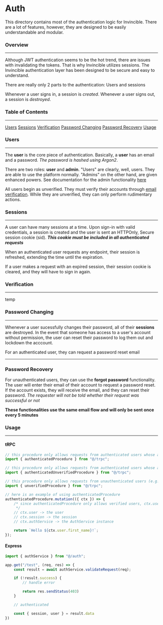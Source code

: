 # Auth

This directory contains most of the authentication logic for Invincible. There are a lot of features, however, they are designed to be easily understandable and modular.

### Overview

---

Although JWT authentication seems to be the hot trend, there are issues with invalidating the tokens. That is why Invincible utilizes sessions. The Invincible authentication layer has been designed to be secure and easy to understand.

There are really only 2 parts to the authentication: Users and sessions

Whenever a user signs in, a session is _created_.
Whenever a user signs out, a session is _destroyed_.

### Table of Contents

---

[Users](#users)
[Sessions](#sessions)
[Verification](#verification)
[Password Changing](#password-changing)
[Password Recovery](#password-recovery)
[Usage](#usage)

### Users

---

The **user** is the core piece of authentication. Basically, a **user** has an email and a password. _The password is hashed using Argon2_.

There are two roles: **user** and **admin**. "Users" are clearly, well, users. They are able to use the platform normally. "Admins" on the other hand, are given enhanced powers. See documentation for the admin functionality [here](../admin/README.md)

All users begin as unverified. They must verify their accounts through [email verification](#verification). While they are unverified, they can only perform rudimentary actions.

### Sessions

---

A user can have many sessions at a time. Upon sign-in with valid credentials, a session is created and the user is sent an HTTPOnly, Secure session cookie (sid). **_This cookie must be included in all authenticated requests_**

When an authenticated user requests any endpoint, their session is refreshed, extending the time until the expiration.

If a user makes a request with an expired session, their session cookie is cleared, and they will have to sign in again.

### Verification

---

temp

### Password Changing

---

Whenever a user sucessfully changes their password, all of their **sessions** are destroyed. In the event that someone has access to a user's account without permission, the user can reset their password to log them out and lockdown the acccount.

For an authenticated user, they can request a password reset email

---

### Password Recovery

For unauthenticated users, they can use the **forgot password** functionality. The user will enter their email of their account to request a password reset. If the account exists, they will receive the email, and they can reset their password. _The requester will not be told whether their request was successful or not_

**These functionalities use the same email flow and will only be sent once every 5 minutes**

### Usage

---

#### tRPC

```js
// this procedure only allows requests from authenticated users whose accounts are verified (e.g., get me, sign out)
import { authenticatedProcedure } from "@/trpc";

// this procedure only allows requests from authenticated users whose accounts don't need to be verified
import { authenticatedUnverifiedProcedure } from "@/trpc";

// this procedure only allows requests from unauthenticated users (e.g., sign in)
import { unverifiedProcedure } from "@/trpc";

// here is an example of using authenticatedProcedure
authenticatedProcedure.mutation(({ ctx }) => {
	/* since authenticatedProcedure only allows verified users, ctx.user.verified_at will be a timestamp (the user is verified)
	 */
	// ctx.user -> the user
	// ctx.session -> the session
	// ctx.authService -> the AuthService instance

	return `Hello ${ctx.user.first_name}!`;
});
```

#### Express

```js
import { authService } from "@/auth";

app.get("/test", (req, res) => {
	const result = await authService.validateRequest(req);

	if (!result.success) {
		// handle error

		return res.sendStatus(403)
	}

	// authenticated

	const { session, user } = result.data
})
```
